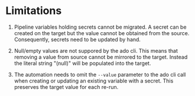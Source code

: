 # Limitations

1. Pipeline variables holding secrets cannot be migrated.  A secret can be created on the target but the value cannot be obtained from the source.  Consequently, secrets need to be updated by hand.

1. Null/empty values are not suppored by the ado cli.  This means that removing a value from source cannot be mirrored to the target.  Instead the literal string "(null)" will be populated into the target.

1. The automation needs to omit the `--value` parameter to the ado cli call when creating or updating an existing variable with a secret.  This preserves the target value for each re-run.
